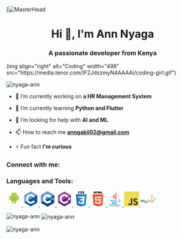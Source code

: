[![MasterHead](https://img.freepik.com/premium-vector/word-cloud-background-concept-software-engineering-computer-programming-system-cloud-technology-development-application-management-vector-illustration_616200-4832.jpg)
<h1 align="center">Hi 👋, I'm Ann Nyaga</h1>
<h3 align="center">A passionate developer from Kenya</h3>
(img align="right" alt="Coding" width="498" src="https://media.tenor.com/IF2JdxzmyN4AAAAi/coding-girl.gif")


<p align="left"> <img src="https://komarev.com/ghpvc/?username=nyaga-ann&label=Profile%20views&color=0e75b6&style=flat" alt="nyaga-ann" /> </p>

- 🔭 I’m currently working on **a HR Management System**

- 🌱 I’m currently learning **Python and Flutter**

- 🤝 I’m looking for help with **AI and ML**

- 📫 How to reach me **anngakii02@gmail.com**

- ⚡ Fun fact **I'm curious**

<h3 align="left">Connect with me:</h3>
<p align="left">
</p>

<h3 align="left">Languages and Tools:</h3>
<p align="left"> <a href="https://developer.android.com" target="_blank" rel="noreferrer"> <img src="https://raw.githubusercontent.com/devicons/devicon/master/icons/android/android-original-wordmark.svg" alt="android" width="40" height="40"/> </a> <a href="https://www.cprogramming.com/" target="_blank" rel="noreferrer"> <img src="https://raw.githubusercontent.com/devicons/devicon/master/icons/c/c-original.svg" alt="c" width="40" height="40"/> </a> <a href="https://www.w3schools.com/cpp/" target="_blank" rel="noreferrer"> <img src="https://raw.githubusercontent.com/devicons/devicon/master/icons/cplusplus/cplusplus-original.svg" alt="cplusplus" width="40" height="40"/> </a> <a href="https://www.w3schools.com/cs/" target="_blank" rel="noreferrer"> <img src="https://raw.githubusercontent.com/devicons/devicon/master/icons/csharp/csharp-original.svg" alt="csharp" width="40" height="40"/> </a> <a href="https://www.w3schools.com/css/" target="_blank" rel="noreferrer"> <img src="https://raw.githubusercontent.com/devicons/devicon/master/icons/css3/css3-original-wordmark.svg" alt="css3" width="40" height="40"/> </a> <a href="https://www.w3.org/html/" target="_blank" rel="noreferrer"> <img src="https://raw.githubusercontent.com/devicons/devicon/master/icons/html5/html5-original-wordmark.svg" alt="html5" width="40" height="40"/> </a> <a href="https://www.java.com" target="_blank" rel="noreferrer"> <img src="https://raw.githubusercontent.com/devicons/devicon/master/icons/java/java-original.svg" alt="java" width="40" height="40"/> </a> <a href="https://developer.mozilla.org/en-US/docs/Web/JavaScript" target="_blank" rel="noreferrer"> <img src="https://raw.githubusercontent.com/devicons/devicon/master/icons/javascript/javascript-original.svg" alt="javascript" width="40" height="40"/> </a> <a href="https://www.mysql.com/" target="_blank" rel="noreferrer"> <img src="https://raw.githubusercontent.com/devicons/devicon/master/icons/mysql/mysql-original-wordmark.svg" alt="mysql" width="40" height="40"/> </a> </p>

<p><img align="left" src="https://github-readme-stats.vercel.app/api/top-langs?username=nyaga-ann&show_icons=true&locale=en&layout=compact" alt="nyaga-ann" /></p>

<p>&nbsp;<img align="center" src="https://github-readme-stats.vercel.app/api?username=nyaga-ann&show_icons=true&locale=en" alt="nyaga-ann" /></p>

<p><img align="center" src="https://github-readme-streak-stats.herokuapp.com/?user=nyaga-ann&" alt="nyaga-ann" /></p>
